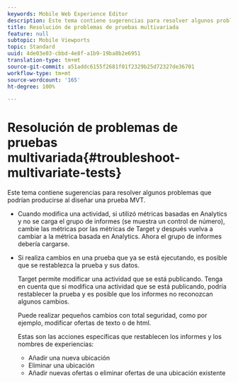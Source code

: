 ```yaml
---
keywords: Mobile Web Experience Editor
description: Este tema contiene sugerencias para resolver algunos problemas que podrían producirse al diseñar una prueba MVT.
title: Resolución de problemas de pruebas multivariada
feature: null
subtopic: Mobile Viewports
topic: Standard
uuid: 4de03e03-cbbd-4e8f-a1b9-19ba8b2e6951
translation-type: tm+mt
source-git-commit: a51addc6155f2681f01f2329b25d72327de36701
workflow-type: tm+mt
source-wordcount: '165'
ht-degree: 100%

---
```



# Resolución de problemas de pruebas multivariada{#troubleshoot-multivariate-tests}

Este tema contiene sugerencias para resolver algunos problemas que podrían producirse al diseñar una prueba MVT.

* Cuando modifica una actividad, si utilizó métricas basadas en Analytics y no se carga el grupo de informes (se muestra un control de número), cambie las métricas por las métricas de Target y después vuelva a cambiar a la métrica basada en Analytics. Ahora el grupo de informes debería cargarse.
* Si realiza cambios en una prueba que ya se está ejecutando, es posible que se restablezca la prueba y sus datos.

   Target permite modificar una actividad que se está publicando. Tenga en cuenta que si modifica una actividad que se está publicando, podría restablecer la prueba y es posible que los informes no reconozcan algunos cambios.

   Puede realizar pequeños cambios con total seguridad, como por ejemplo, modificar ofertas de texto o de html.

   Estas son las acciones específicas que restablecen los informes y los nombres de experiencias:

   * Añadir una nueva ubicación
   * Eliminar una ubicación
   * Añadir nuevas ofertas o eliminar ofertas de una ubicación existente

